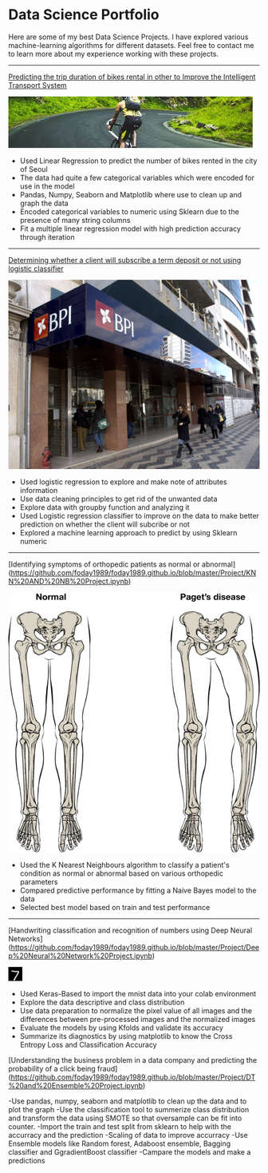 # Data Science Portfolio

Here are some of my best Data Science Projects. I have explored various machine-learning algorithms for different datasets. Feel free to contact me to learn more about my experience working with these projects.

***

[Predicting the trip duration of bikes rental in other to Improve the Intelligent Transport System](https://github.com/foday1989/foday1989.github.io/blob/master/Project/Linear%20Regression.ipynb)

<img src="images/bike_image.jpg"/>

- Used Linear Regression to predict the number of bikes rented in the city of Seoul
- The data had quite a few categorical variables which were encoded for use in the model
- Pandas, Numpy, Seaborn and Matplotlib where use to clean up and graph the data
- Encoded categorical variables to numeric using Sklearn due to the presence of many string columns
- Fit a multiple linear regression model with high prediction accuracy through iteration

***

[Determining whether a client will subscribe a term deposit or not using logistic classifier](https://github.com/foday1989/foday1989.github.io/blob/master/Project/Logistic%20Regression%20Project.ipynb)

<img src="images/bank_image.jpg"/>

- Used logistic regression to explore and make note of attributes information 
- Use data cleaning principles to get rid of the unwanted data
- Explore data with groupby function and analyzing it
- Used Logistic regression classifier to improve on the data to make better prediction on whether the client will subcribe or not
- Explored a machine learning approach to predict by using Sklearn numeric 

***

[Identifying symptoms of orthopedic patients as normal or abnormal]
(https://github.com/foday1989/foday1989.github.io/blob/master/Project/KNN%20AND%20NB%20Project.ipynb)

<img src="images/knn_image.png"/>

- Used the K Nearest Neighbours algorithm to classify a patient's condition as     normal or abnormal based on various orthopedic parameters
- Compared predictive performance by fitting a Naive Bayes model to the data
- Selected best model based on train and test performance

***

[Handwriting classification and recognition of numbers using Deep Neural Networks]
(https://github.com/foday1989/foday1989.github.io/blob/master/Project/Deep%20Neural%20Network%20Project.ipynb)

<img src="images/DNN_image.png"/>

- Used Keras-Based to import the mnist data into your colab environment
- Explore the data descriptive and class distribution
- Use data preparation to normalize the pixel value of all images and the       differences between pre-processed images and the normalized images 
- Evaluate the models by using Kfolds and validate its accuracy
- Summarize its diagnostics by using matplotlib to know the Cross Entropy Loss and Classification Accuracy



[Understanding the business problem in a data company and predicting the probability of a click being fraud]
(https://github.com/foday1989/foday1989.github.io/blob/master/Project/DT%20and%20Ensemble%20Project.ipynb)

-Use pandas, numpy, seaborn and matplotlib to clean up the data and to plot the   graph
-Use the classification tool to summerize class distribution and transform the data using SMOTE so that oversample can be fit into counter.
-Import the train and test split from sklearn to help with the accurracy and the prediction
-Scaling of data to improve accurracy
-Use Ensemble models like Random forest, Adaboost ensemble, Bagging classifier and GgradientBoost classifier
-Campare the models and make a predictions 

